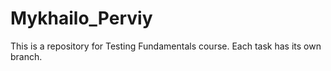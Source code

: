 # Mykhailo_Perviy

This is a repository for Testing Fundamentals course. Each task has its own branch.
